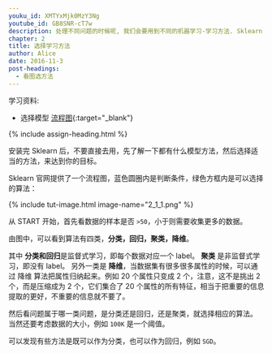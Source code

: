 ```yaml
---
youku_id: XMTYxMjk0MzY3Ng
youtube_id: GB8SNR-cT7w
description: 处理不同问题的时候呢, 我们会要用到不同的机器学习-学习方法. Sklearn 提供了一张非常有用的流程图,供我们选择合适的学习方法. 
chapter: 2
title: 选择学习方法
author: Alice
date: 2016-11-3
post-headings:
  - 看图选方法
---
```



学习资料:
  * 选择模型 [流程图](http://scikit-learn.org/stable/tutorial/machine_learning_map/index.html){:target="_blank"}

{% include assign-heading.html %}

安装完 Sklearn 后，不要直接去用，先了解一下都有什么模型方法，然后选择适当的方法，来达到你的目标。

Sklearn 官网提供了一个流程图，蓝色圆圈内是判断条件，绿色方框内是可以选择的算法：

{% include tut-image.html image-name="2_1_1.png" %}

从 START 开始，首先看数据的样本是否 `>50`，小于则需要收集更多的数据。

由图中，可以看到算法有四类，**分类，回归，聚类，降维**。

其中 **分类和回归**是监督式学习，即每个数据对应一个 label。
**聚类** 是非监督式学习，即没有 label。
另外一类是 **降维**，当数据集有很多很多属性的时候，可以通过 降维 算法把属性归纳起来。例如 20 个属性只变成 2 个，注意，这不是挑出 2 个，而是压缩成为 2 个，它们集合了 20 个属性的所有特征，相当于把重要的信息提取的更好，不重要的信息就不要了。

然后看问题属于哪一类问题，是分类还是回归，还是聚类，就选择相应的算法。
当然还要考虑数据的大小，例如 `100K` 是一个阈值。

可以发现有些方法是既可以作为分类，也可以作为回归，例如 `SGD`。